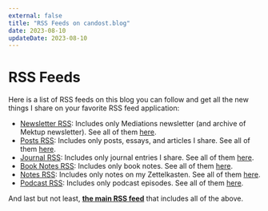 ```yaml
---
external: false
title: "RSS Feeds on candost.blog"
date: 2023-08-10
updateDate: 2023-08-10
---
```


# RSS Feeds
Here is a list of RSS feeds on this blog you can follow and get all the new things I share on your favorite RSS feed application:

- [Newsletter RSS](/newsletter/rss.xml): Includes only Mediations newsletter (and archive of Mektup newsletter). See all of them [here](/newsletter/).
- [Posts RSS](/posts/rss.xml): Includes only posts, essays, and articles I share. See all of them [here](/posts/).
- [Journal RSS](/journal/rss.xml): Includes only journal entries I share. See all of them [here](/journal/).
- [Book Notes RSS](/books/rss.xml): Includes only book notes. See all of them [here](/books/).
- [Notes RSS](/notes/rss.xml): Includes only notes on my Zettelkasten. See all of them [here](/notes/).
- [Podcast RSS](https://api.substack.com/feed/podcast/470204/s/59110.rss): Includes only podcast episodes. See all of them [here](/podcast/).

And last but not least, [**the main RSS feed**](https://candost.blog/rss.xml) that includes all of the above.
